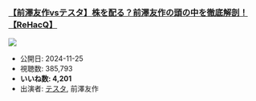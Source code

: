 ### [【前澤友作vsテスタ】株を配る？前澤友作の頭の中を徹底解剖！【ReHacQ】](https://www.youtube.com/watch?v=9LtbyDkudOY)
[![](https://img.youtube.com/vi/9LtbyDkudOY/sddefault.jpg)](https://www.youtube.com/watch?v=9LtbyDkudOY)
-   公開日: 2024-11-25
-   視聴数: 385,793
-   **いいね数: 4,201**
-   出演者: [テスタ](/rehacq_fan/people/テスタ "wikilink"), 前澤友作
